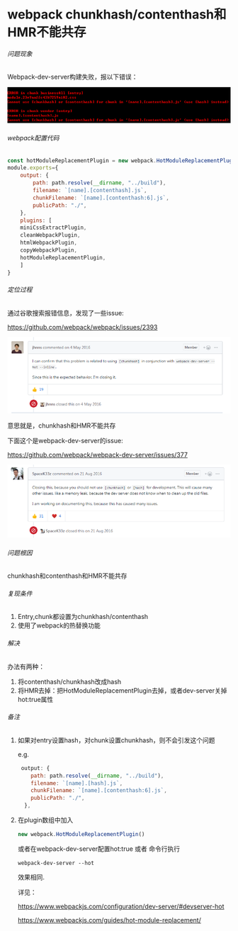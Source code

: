 # webpack chunkhash/contenthash和HMR不能共存

###### 问题现象

Webpack-dev-server构建失败，报以下错误：

![image](/images/chunkhash构建失败.png)

###### webpack配置代码

```javascript
const hotModuleReplacementPlugin = new webpack.HotModuleReplacementPlugin({});
module.exports={
	output: {
		path: path.resolve(__dirname, "../build"),
		filename: `[name].[contenthash].js`,
		chunkFilename: `[name].[contenthash:6].js`,
		publicPath: "./",
	},
	plugins: [
	miniCssExtractPlugin,
	cleanWebpackPlugin,
	htmlWebpackPlugin,
	copyWebpackPlugin,
	hotModuleReplacementPlugin,
	]
}

```

###### 定位过程

通过谷歌搜索报错信息，发现了一些issue:

https://github.com/webpack/webpack/issues/2393

![image](/images/webpack%20issue.png)

意思就是，chunkhash和HMR不能共存

下面这个是webpack-dev-server的issue:

https://github.com/webpack/webpack-dev-server/issues/377

![image](/images/webpack-dev-server%20issue.png)

###### 问题根因

chunkhash和contenthash和HMR不能共存

###### 复现条件

1. Entry,chunk都设置为chunkhash/contenthash
2. 使用了webpack的热替换功能

###### 解决

办法有两种：

1. 将contenthash/chunkhash改成hash
2. 将HMR去掉：把HotModuleReplacementPlugin去掉，或者dev-server关掉hot:true属性

###### 备注

1. 如果对entry设置hash，对chunk设置chunkhash，则不会引发这个问题

   e.g.

   ```javascript
    output: {
       path: path.resolve(__dirname, "../build"),
       filename: `[name].[hash].js`,
       chunkFilename: `[name].[contenthash:6].js`,
       publicPath: "./",
     },
   ```

2. 在plugin数组中加入

   ```javascript
   new webpack.HotModuleReplacementPlugin()
   ```

   或者在webpack-dev-server配置hot:true 或者 命令行执行 

   ```shell
   webpack-dev-server --hot
   ```

   效果相同.

   详见：

   https://www.webpackjs.com/configuration/dev-server/#devserver-hot

   https://www.webpackjs.com/guides/hot-module-replacement/
